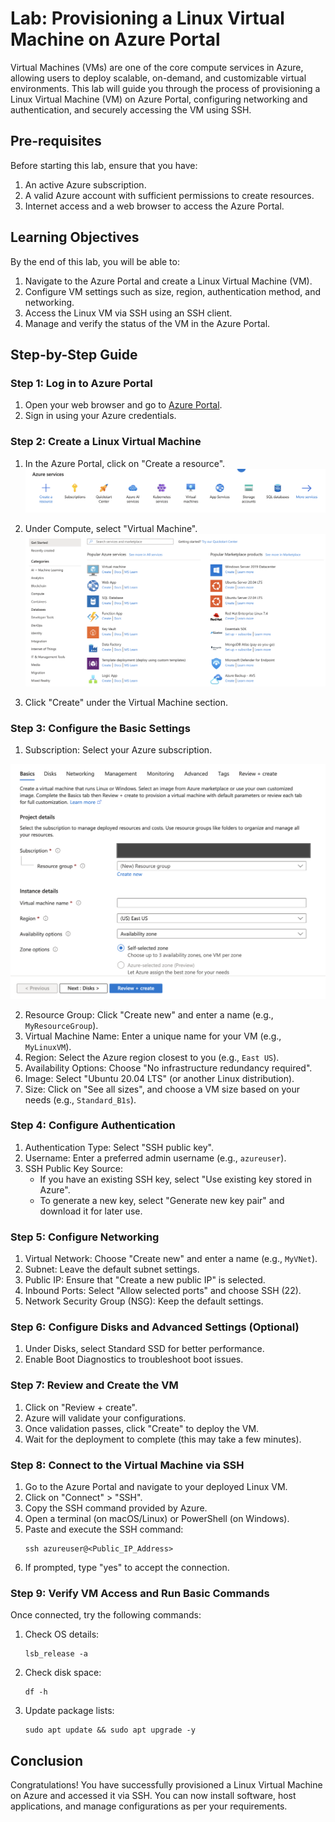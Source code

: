 # Lab: Provisioning a Linux Virtual Machine on Azure Portal

Virtual Machines (VMs) are one of the core compute services in Azure, allowing users to deploy scalable, on-demand, and customizable virtual environments. This lab will guide you through the process of provisioning a Linux Virtual Machine (VM) on Azure Portal, configuring networking and authentication, and securely accessing the VM using SSH.

## Pre-requisites
Before starting this lab, ensure that you have:
1. An active Azure subscription.
2. A valid Azure account with sufficient permissions to create resources.
3. Internet access and a web browser to access the Azure Portal.

## Learning Objectives
By the end of this lab, you will be able to:
1. Navigate to the Azure Portal and create a Linux Virtual Machine (VM).
2. Configure VM settings such as size, region, authentication method, and networking.
3. Access the Linux VM via SSH using an SSH client.
4. Manage and verify the status of the VM in the Azure Portal.

## Step-by-Step Guide

### Step 1: Log in to Azure Portal
1. Open your web browser and go to [Azure Portal](https://portal.azure.com).
2. Sign in using your Azure credentials.

### Step 2: Create a Linux Virtual Machine
1. In the Azure Portal, click on "Create a resource".
![Create a resource](./az_1.png)

2. Under Compute, select "Virtual Machine".
![Create Virtual Machine](./az_2.png)

3. Click "Create" under the Virtual Machine section.

### Step 3: Configure the Basic Settings
1. Subscription: Select your Azure subscription.

![Enter details](./az_3.png)

2. Resource Group: Click "Create new" and enter a name (e.g., `MyResourceGroup`).
3. Virtual Machine Name: Enter a unique name for your VM (e.g., `MyLinuxVM`).
4. Region: Select the Azure region closest to you (e.g., `East US`).
5. Availability Options: Choose "No infrastructure redundancy required".
6. Image: Select "Ubuntu 20.04 LTS" (or another Linux distribution).
7. Size: Click on "See all sizes", and choose a VM size based on your needs (e.g., `Standard_B1s`).

### Step 4: Configure Authentication
1. Authentication Type: Select "SSH public key".
2. Username: Enter a preferred admin username (e.g., `azureuser`).
3. SSH Public Key Source:
   - If you have an existing SSH key, select "Use existing key stored in Azure".
   - To generate a new key, select "Generate new key pair" and download it for later use.


### Step 5: Configure Networking
1. Virtual Network: Choose "Create new" and enter a name (e.g., `MyVNet`).
2. Subnet: Leave the default subnet settings.
3. Public IP: Ensure that "Create a new public IP" is selected.
4. Inbound Ports: Select "Allow selected ports" and choose SSH (22).
5. Network Security Group (NSG): Keep the default settings.

### Step 6: Configure Disks and Advanced Settings (Optional)
1. Under Disks, select Standard SSD for better performance.
2. Enable Boot Diagnostics to troubleshoot boot issues.

### Step 7: Review and Create the VM
1. Click on "Review + create".
2. Azure will validate your configurations.
3. Once validation passes, click "Create" to deploy the VM.
4. Wait for the deployment to complete (this may take a few minutes).


### Step 8: Connect to the Virtual Machine via SSH
1. Go to the Azure Portal and navigate to your deployed Linux VM.
2. Click on "Connect" > "SSH".
3. Copy the SSH command provided by Azure.
4. Open a terminal (on macOS/Linux) or PowerShell (on Windows).
5. Paste and execute the SSH command:
   ```
   ssh azureuser@<Public_IP_Address>
   ```
6. If prompted, type "yes" to accept the connection.



### Step 9: Verify VM Access and Run Basic Commands
Once connected, try the following commands:
1. Check OS details:
   ```
   lsb_release -a
   ```
2. Check disk space:
   ```
   df -h
   ```
3. Update package lists:
   ```
   sudo apt update && sudo apt upgrade -y
   ```



## Conclusion
Congratulations! You have successfully provisioned a Linux Virtual Machine on Azure and accessed it via SSH. You can now install software, host applications, and manage configurations as per your requirements.
